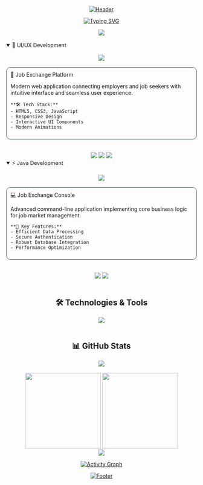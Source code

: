 <div align="center">

[![Header](https://capsule-render.vercel.app/api?type=waving&color=8B5CF6&height=200&section=header&text=Welcome%20to%20My%20Project%20Portfolio&fontSize=40&fontColor=ffffff&animation=fadeIn&fontAlignY=35&desc=Innovation%20through%20code%20|%20Building%20digital%20solutions&descAlignY=55&descAlign=62)](https://github.com/Gerasha0)

[![Typing SVG](https://readme-typing-svg.herokuapp.com?font=JetBrains+Mono&weight=600&size=24&pause=1000&color=8B5CF6&center=true&vCenter=true&random=false&width=600&lines=Frontend+Developer;Java+Developer;UI%2FUX+Enthusiast)](https://git.io/typing-svg)

</div>

<div align="center">
  <img src="https://komarev.com/ghpvc/?username=Gerasha0&color=8B5CF6&style=for-the-badge&label=PROFILE+VIEWS"/>
</div>

<br>
<details open>
<summary>🎨 UI/UX Development</summary>

<div align="center">
  <br>
  <a href="https://github.com/Gerasha0/JobExchangeWebsite">
    <img src="https://github-readme-stats.vercel.app/api/pin/?username=Gerasha0&repo=JobExchangeWebsite&theme=dark&bg_color=1e293b&title_color=8B5CF6&icon_color=8B5CF6&text_color=ffffff&border_color=334155&border_radius=10"/>
  </a>
  
  <br>
  <br>
  
  <div align="left" style="border: 1px solid #334155; padding: 10px; border-radius: 10px;">
    🌟 Job Exchange Platform
    <p>Modern web application connecting employers and job seekers with intuitive interface and seamless user experience.</p>
    
    **🛠️ Tech Stack:**
    - HTML5, CSS3, JavaScript
    - Responsive Design
    - Interactive UI Components
    - Modern Animations
  </div>

  <br>
  <br>
  
  <div>
    <img src="https://img.shields.io/badge/HTML5-E34F26?style=for-the-badge&logo=html5&logoColor=white"/>
    <img src="https://img.shields.io/badge/CSS3-1572B6?style=for-the-badge&logo=css3&logoColor=white"/>
    <img src="https://img.shields.io/badge/JavaScript-F7DF1E?style=for-the-badge&logo=javascript&logoColor=black"/>
  </div>
</div>

</details>

<details open>
<summary>⚡ Java Development</summary>

<div align="center">
  <br>
  <a href="ссылка_на_проект">
    <img src="https://github-readme-stats.vercel.app/api/pin/?username=Gerasha0&repo=job-exchange-console&theme=dark&bg_color=1e293b&title_color=8B5CF6&icon_color=8B5CF6&text_color=ffffff&border_color=334155&border_radius=10"/>
  </a>
  
  <br>
  <br>
  
  <div align="left" style="border: 1px solid #334155; padding: 10px; border-radius: 10px;">
    💻 Job Exchange Console
    <p>Advanced command-line application implementing core business logic for job market management.</p>
    
    **🔧 Key Features:**
    - Efficient Data Processing
    - Secure Authentication
    - Robust Database Integration
    - Performance Optimization
  </div>

  <br>
  <br>
  
  <div>
    <img src="https://img.shields.io/badge/Java-ED8B00?style=for-the-badge&logo=openjdk&logoColor=white"/>
    <img src="https://img.shields.io/badge/Maven-C71A36?style=for-the-badge&logo=apache-maven&logoColor=white"/>
  </div>
</div>

</details>


<br>

<div align="center">

## 🛠️ Technologies & Tools

<img src="https://skillicons.dev/icons?i=java,spring,html,css,js,git,github,docker,postgresql&theme=dark" />

<br>
<br>

## 📊 GitHub Stats

<img src="https://github-profile-trophy.vercel.app/?username=Gerasha0&theme=darkhub&no-frame=true&column=7&margin-w=15&margin-h=15" />

<br>
<br>

<img src="https://github-readme-stats.vercel.app/api?username=Gerasha0&show_icons=true&theme=dark&bg_color=1e293b&title_color=8B5CF6&icon_color=8B5CF6&text_color=ffffff&border_color=334155&border_radius=10&include_all_commits=true&count_private=true" height="200"/>

<img src="https://github-readme-stats.vercel.app/api/top-langs/?username=Gerasha0&layout=compact&theme=dark&bg_color=1e293b&title_color=8B5CF6&icon_color=8B5CF6&text_color=ffffff&border_color=334155&border_radius=10" height="200"/>

<br>

<img src="https://github-readme-streak-stats.herokuapp.com?user=Gerasha0&theme=dark&background=1e293b&ring=8B5CF6&fire=8B5CF6&currStreakLabel=8B5CF6&border=334155&border_radius=10" />

<br>

[![Activity Graph](https://github-readme-activity-graph.vercel.app/graph?username=Gerasha0&bg_color=1e293b&color=8B5CF6&line=8B5CF6&point=FFFFFF&area=true&border_color=334155&radius=10)](https://github.com/Gerasha0)

</div>

<div align="center">

[![Footer](https://capsule-render.vercel.app/api?type=waving&color=8B5CF6&height=100&section=footer)](https://github.com/Gerasha0)

</div>
